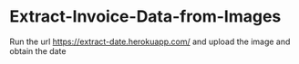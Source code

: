 # Extract-Invoice-Data-from-Images

Run the url https://extract-date.herokuapp.com/ and upload the image and obtain the date 
